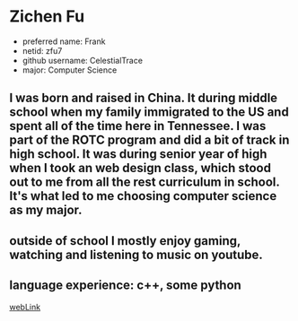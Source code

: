 # Zichen Fu

- preferred name: Frank
- netid: zfu7
- github username: CelestialTrace
- major: Computer Science


## I was born and raised in China. It during middle school when my family immigrated to the US and spent all of the time here in Tennessee. I was part of the ROTC program and did a bit of track in high school. It was during senior year of high when I took an web design class, which stood out to me from all the rest curriculum in school. It's what led to me choosing computer science as my major.

## outside of school I mostly enjoy gaming, watching and listening to music on youtube.

## language experience: c++, some python

[webLink](https://celestialtrace.github.io/GitHub/)